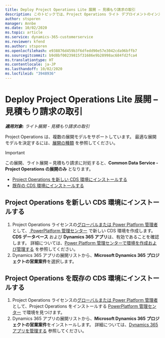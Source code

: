 ```yaml
---
title: Deploy Project Operations Lite 展開 – 見積もり請求の取引
description: このトピックでは、Project Operations ライト デプロイメントのインストール方法に関する情報を提供します - 見積もり請求の取引を行います。
author: stsporen
manager: Annbe
ms.date: 10/02/2020
ms.topic: article
ms.service: dynamics-365-customerservice
ms.reviewer: kfend
ms.author: stsporen
ms.openlocfilehash: e938876d459b3f6dfedd90e57e3042cda96bffb7
ms.sourcegitcommit: b9d8bf00239815f31686e9b28998ac684fd2fca4
ms.translationtype: HT
ms.contentlocale: ja-JP
ms.lasthandoff: 10/02/2020
ms.locfileid: "3948936"
---
```

# <a name="deploy-project-operations-lite-deployment--deal-to-proforma-invoicing"></a>Deploy Project Operations Lite 展開 – 見積もり請求の取引

_**適用対象:** ライト展開 - 見積もり請求の取引_

Project Operations は、複数の展開モデルをサポートしています。 最適な展開モデルを決定するには、[展開の種類](determine-deployment-type.md) を参照してください。


> [!IMPORTANT]
> この展開、ライト展開 – 見積もり請求に対処すると、**Common Data Service - Project Operations の展開のみ** となります。

- [Project Operations を新しい CDS 環境にインストールする](#new)
- [既存の CDS 環境にインストールする](#existing)



## <a name="install-project-operations-to-a-new-cds-environment"></a><a name="new"></a>Project Operations を新しい CDS 環境にインストールする

1. Project Operations ライセンスの[グローバルまたは Power Platform 管理者](https://docs.microsoft.com/power-platform/admin/global-service-administrators-can-administer-without-license) として、[ PowerPlatform 管理センター](https://admin.powerplatform.com) で新しい CDS 環境を作成します。 **CDS データベース** および **Dynamics 365 アプリ**は、有効であることを確認します。 詳細については、[Power Platform 管理センターで環境を作成および管理する](https://docs.microsoft.com/power-platform/admin/create-environment#create-an-environment-in-the-power-platform-admin-center) を参照してください。
2. Dynamics 365 アプリの展開リストから、**Microsoft Dynamics 365 プロジェクトの営業案件**を選択します。


## <a name="install-project-operations-to-an-existing-cds-environment"></a><a name="existing"></a>Project Operations を既存の CDS 環境にインストールする

1. Project Operations ライセンスの[グローバルまたは Power Platform 管理者](https://docs.microsoft.com/power-platform/admin/global-service-administrators-can-administer-without-license) として、Project Operations をインストールする [PowerPlatform 管理センター](https://admin.powerplatform.com) で環境を見つけます。
2. Dynamics 365 アプリの展開リストから、**Microsoft Dynamics 365 プロジェクトの営業案件**をインストールします。 詳細については、[Dynamics 365 アプリを管理する](https://docs.microsoft.com/power-platform/admin/manage-apps) 参照してください。


